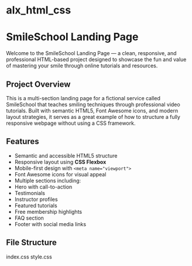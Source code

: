 # alx_html_css
# SmileSchool Landing Page

Welcome to the SmileSchool Landing Page — a clean, responsive, and professional HTML-based project designed to showcase the fun and value of mastering your smile through online tutorials and resources.

## Project Overview
This is a multi-section landing page for a fictional service called SmileSchool that teaches smiling techniques through professional video tutorials. Built with semantic HTML5, Font Awesome icons, and modern layout strategies, it serves as a great example of how to structure a fully responsive webpage without using a CSS framework.

## Features
-  Semantic and accessible HTML5 structure
-  Responsive layout using **CSS Flexbox**
-  Mobile-first design with `<meta name="viewport">`
-  Font Awesome icons for visual appeal
-  Multiple sections including:
  - Hero with call-to-action
  - Testimonials
  - Instructor profiles
  - Featured tutorials
  - Free membership highlights
  - FAQ section
  - Footer with social media links

## File Structure
index.css
style.css
